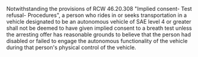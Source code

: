 Notwithstanding the provisions of RCW 46.20.308 "Implied consent- Test refusal- Procedures", a person who rides in or seeks transportation in a vehicle designated to be an autonomous vehicle of SAE level 4 or greater shall not be deemed to have given implied consent to a breath test unless the arresting offer has reasonable grounds to believe that the person had disabled or failed to engage the autonomous functionality of the vehicle during that person's physical control of the vehicle. 